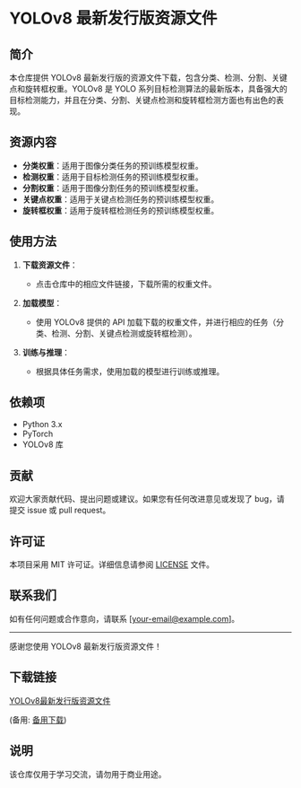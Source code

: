 # YOLOv8 最新发行版资源文件

## 简介

本仓库提供 YOLOv8 最新发行版的资源文件下载，包含分类、检测、分割、关键点和旋转框权重。YOLOv8 是 YOLO 系列目标检测算法的最新版本，具备强大的目标检测能力，并且在分类、分割、关键点检测和旋转框检测方面也有出色的表现。

## 资源内容

- **分类权重**：适用于图像分类任务的预训练模型权重。
- **检测权重**：适用于目标检测任务的预训练模型权重。
- **分割权重**：适用于图像分割任务的预训练模型权重。
- **关键点权重**：适用于关键点检测任务的预训练模型权重。
- **旋转框权重**：适用于旋转框检测任务的预训练模型权重。

## 使用方法

1. **下载资源文件**：
   - 点击仓库中的相应文件链接，下载所需的权重文件。

2. **加载模型**：
   - 使用 YOLOv8 提供的 API 加载下载的权重文件，并进行相应的任务（分类、检测、分割、关键点检测或旋转框检测）。

3. **训练与推理**：
   - 根据具体任务需求，使用加载的模型进行训练或推理。

## 依赖项

- Python 3.x
- PyTorch
- YOLOv8 库

## 贡献

欢迎大家贡献代码、提出问题或建议。如果您有任何改进意见或发现了 bug，请提交 issue 或 pull request。

## 许可证

本项目采用 MIT 许可证。详细信息请参阅 [LICENSE](LICENSE) 文件。

## 联系我们

如有任何问题或合作意向，请联系 [your-email@example.com]。

---

感谢您使用 YOLOv8 最新发行版资源文件！

## 下载链接
[YOLOv8最新发行版资源文件](https://pan.quark.cn/s/a3023bb44ce9) 

(备用: [备用下载](https://pan.baidu.com/s/1ABCRMUrfMQ_wHzEGMAEJpQ?pwd=1234))

## 说明

该仓库仅用于学习交流，请勿用于商业用途。
